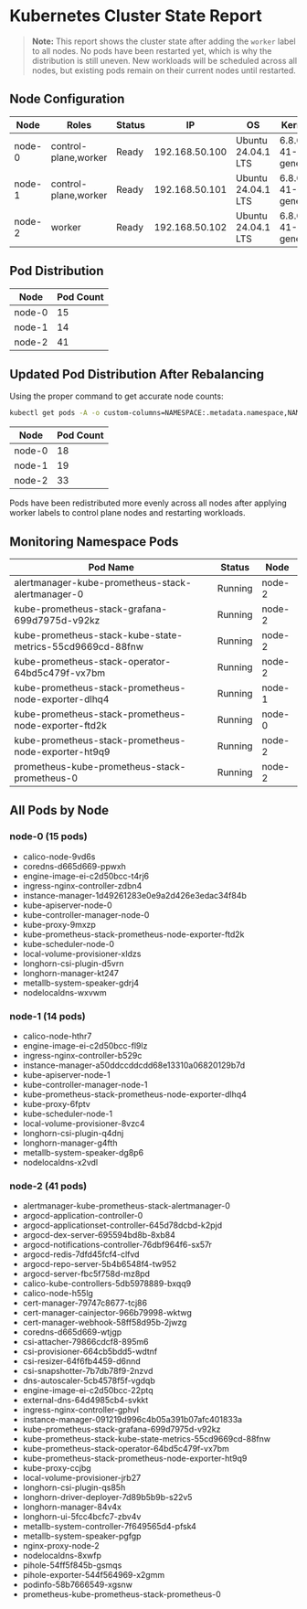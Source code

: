 # Kubernetes Cluster State Report

> **Note:** This report shows the cluster state after adding the `worker` label
> to all nodes. No pods have been restarted yet, which is why the distribution
> is still uneven. New workloads will be scheduled across all nodes, but
> existing pods remain on their current nodes until restarted.

## Node Configuration

| Node    | Roles                  | Status | IP            | OS                | Kernel            | Container Runtime |
|---------|------------------------|--------|---------------|-------------------|-------------------|------------------|
| node-0  | control-plane,worker   | Ready  | 192.168.50.100 | Ubuntu 24.04.1 LTS | 6.8.0-41-generic | containerd://1.7.24 |
| node-1  | control-plane,worker   | Ready  | 192.168.50.101 | Ubuntu 24.04.1 LTS | 6.8.0-41-generic | containerd://1.7.24 |
| node-2  | worker                 | Ready  | 192.168.50.102 | Ubuntu 24.04.1 LTS | 6.8.0-41-generic | containerd://1.7.24 |

## Pod Distribution

| Node    | Pod Count |
|---------|-----------|
| node-0  | 15        |
| node-1  | 14        |
| node-2  | 41        |

## Updated Pod Distribution After Rebalancing

Using the proper command to get accurate node counts:

```bash
kubectl get pods -A -o custom-columns=NAMESPACE:.metadata.namespace,NAME:.metadata.name,NODE:.spec.nodeName | grep -v "^NAMESPACE" | awk '{print $3}' | sort | uniq -c
```

| Node    | Pod Count |
|---------|-----------|
| node-0  | 18        |
| node-1  | 19        |
| node-2  | 33        |

Pods have been redistributed more evenly across all nodes after applying worker labels to control plane nodes and restarting workloads.

## Monitoring Namespace Pods

| Pod Name                                               | Status  | Node    |
|--------------------------------------------------------|---------|---------|
| alertmanager-kube-prometheus-stack-alertmanager-0      | Running | node-2  |
| kube-prometheus-stack-grafana-699d7975d-v92kz          | Running | node-2  |
| kube-prometheus-stack-kube-state-metrics-55cd9669cd-88fnw | Running | node-2  |
| kube-prometheus-stack-operator-64bd5c479f-vx7bm        | Running | node-2  |
| kube-prometheus-stack-prometheus-node-exporter-dlhq4   | Running | node-1  |
| kube-prometheus-stack-prometheus-node-exporter-ftd2k   | Running | node-0  |
| kube-prometheus-stack-prometheus-node-exporter-ht9q9   | Running | node-2  |
| prometheus-kube-prometheus-stack-prometheus-0          | Running | node-2  |

## All Pods by Node

### node-0 (15 pods)

- calico-node-9vd6s
- coredns-d665d669-ppwxh
- engine-image-ei-c2d50bcc-t4rj6
- ingress-nginx-controller-zdbn4
- instance-manager-1d49261283e0e9a2d426e3edac34f84b
- kube-apiserver-node-0
- kube-controller-manager-node-0
- kube-proxy-9mxzp
- kube-prometheus-stack-prometheus-node-exporter-ftd2k
- kube-scheduler-node-0
- local-volume-provisioner-xldzs
- longhorn-csi-plugin-d5vrn
- longhorn-manager-kt247
- metallb-system-speaker-gdrj4
- nodelocaldns-wxvwm

### node-1 (14 pods)

- calico-node-hthr7
- engine-image-ei-c2d50bcc-fl9lz
- ingress-nginx-controller-b529c
- instance-manager-a50ddccddcdd68e13310a06820129b7d
- kube-apiserver-node-1
- kube-controller-manager-node-1
- kube-prometheus-stack-prometheus-node-exporter-dlhq4
- kube-proxy-6fptv
- kube-scheduler-node-1
- local-volume-provisioner-8vzc4
- longhorn-csi-plugin-q4dnj
- longhorn-manager-g4fth
- metallb-system-speaker-dg8p6
- nodelocaldns-x2vdl

### node-2 (41 pods)

- alertmanager-kube-prometheus-stack-alertmanager-0
- argocd-application-controller-0
- argocd-applicationset-controller-645d78dcbd-k2pjd
- argocd-dex-server-695594bd8b-8xb84
- argocd-notifications-controller-76dbf964f6-sx57r
- argocd-redis-7dfd45fcf4-clfvd
- argocd-repo-server-5b4b6548f4-tw952
- argocd-server-fbc5f758d-mz8pd
- calico-kube-controllers-5db5978889-bxqq9
- calico-node-h55lg
- cert-manager-79747c8677-tcj86
- cert-manager-cainjector-966b79998-wktwg
- cert-manager-webhook-58ff58d95b-2jwzg
- coredns-d665d669-wtjgp
- csi-attacher-79866cdcf8-895m6
- csi-provisioner-664cb5bdd5-wdtnf
- csi-resizer-64f6fb4459-d6nnd
- csi-snapshotter-7b7db78f9-2nzvd
- dns-autoscaler-5cb4578f5f-vgdqb
- engine-image-ei-c2d50bcc-22ptq
- external-dns-64d4985cb4-svkkt
- ingress-nginx-controller-gphvl
- instance-manager-091219d996c4b05a391b07afc401833a
- kube-prometheus-stack-grafana-699d7975d-v92kz
- kube-prometheus-stack-kube-state-metrics-55cd9669cd-88fnw
- kube-prometheus-stack-operator-64bd5c479f-vx7bm
- kube-prometheus-stack-prometheus-node-exporter-ht9q9
- kube-proxy-ccjbg
- local-volume-provisioner-jrb27
- longhorn-csi-plugin-qs85h
- longhorn-driver-deployer-7d89b5b9b-s22v5
- longhorn-manager-84v4x
- longhorn-ui-5fcc4bcfc7-zbv4v
- metallb-system-controller-7f649565d4-pfsk4
- metallb-system-speaker-pgfgp
- nginx-proxy-node-2
- nodelocaldns-8xwfp
- pihole-54ff5f845b-gsmqs
- pihole-exporter-544f564969-x2gmm
- podinfo-58b7666549-xgsnw
- prometheus-kube-prometheus-stack-prometheus-0

